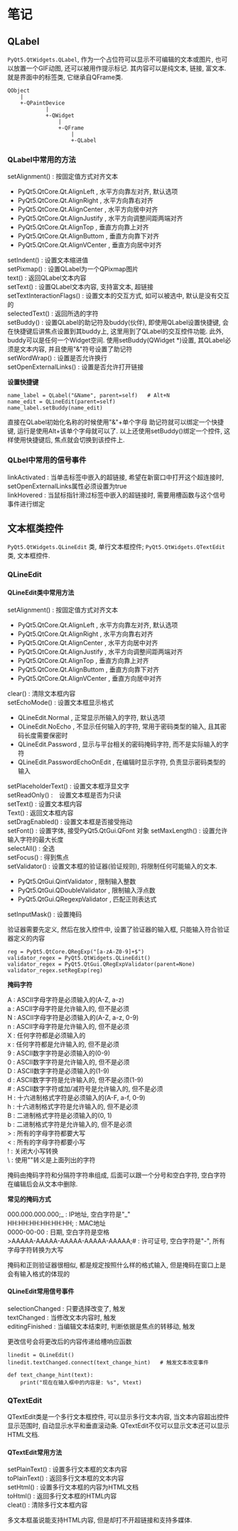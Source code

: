 # 笔记

## QLabel

`PyQt5.QtWidgets.QLabel`, 作为一个占位符可以显示不可编辑的文本或图片, 也可以放置一个GIF动图, 还可以被用作提示标记. 其内容可以是纯文本, 链接, 富文本. 就是界面中的标签类, 它继承自QFrame类.

    QObject
        |
        +-QPaintDevice
                |
                +-QWidget
                    |
                    +-QFrame
                        |
                        +-QLabel

### QLabel中常用的方法

setAlignment() : 按固定值方式对齐文本
  + PyQt5.QtCore.Qt.AlignLeft , 水平方向靠左对齐, 默认选项
  + PyQt5.QtCore.Qt.AlignRight , 水平方向靠右对齐
  + PyQt5.QtCore.Qt.AlignCenter , 水平方向居中对齐
  + PyQt5.QtCore.Qt.AlignJustify , 水平方向调整间距两端对齐
  + PyQt5.QtCore.Qt.AlignTop , 垂直方向靠上对齐
  + PyQt5.QtCore.Qt.AlignButtom , 垂直方向靠下对齐
  + PyQt5.QtCore.Qt.AlignVCenter , 垂直方向居中对齐

setIndent() : 设置文本缩进值  
setPixmap() : 设置QLabel为一个QPixmap图片  
text() : 返回QLabel文本内容  
setText() : 设置QLabel文本内容, 支持富文本, 超链接  
setTextInteractionFlags() : 设置文本的交互方式, 如可以被选中, 默认是没有交互的  
selectedText() : 返回所选的字符  
setBuddy() : 设置QLabel的助记符及buddy(伙伴), 即使用QLabel设置快捷键, 会在快捷键后讲焦点设置到其buddy上, 这里用到了QLabel的交互控件功能. 此外, buddy可以是任何一个Widget空间. 使用setBuddy(QWidget *)设置, 其QLabel必须是文本内容, 并且使用"&"符号设置了助记符  
setWordWrap() : 设置是否允许换行  
setOpenExternalLinks() : 设置是否允许打开链接

**设置快捷键**

    name_label = QLabel("&Name", parent=self)   # Alt+N
    name_edit = QLineEdit(parent=self)
    name_label.setBuddy(name_edit)

直接在QLabel初始化名称的时候使用"&"+单个字母 助记符就可以绑定一个快捷键, 运行是使用Alt+该单个字母就可以了. 以上还使用setBuddy()绑定一个控件, 这样使用快捷键后, 焦点就会切换到该控件上.

### QLbel中常用的信号事件

linkActivated : 当单击标签中嵌入的超链接, 希望在新窗口中打开这个超连接时, setOpenExternalLinks属性必须设置为true  
linkHovered : 当鼠标指针滑过标签中嵌入的超链接时, 需要用槽函数与这个信号事件进行绑定

## 文本框类控件

`PyQt5.QtWidgets.QLineEdit` 类, 单行文本框控件; `PyQt5.QtWidgets.QTextEdit` 类, 文本框控件.

### QLineEdit

#### QLineEdit类中常用方法

setAlignment() : 按固定值方式对齐文本
  + PyQt5.QtCore.Qt.AlignLeft , 水平方向靠左对齐, 默认选项
  + PyQt5.QtCore.Qt.AlignRight , 水平方向靠右对齐
  + PyQt5.QtCore.Qt.AlignCenter , 水平方向居中对齐
  + PyQt5.QtCore.Qt.AlignJustify , 水平方向调整间距两端对齐
  + PyQt5.QtCore.Qt.AlignTop , 垂直方向靠上对齐
  + PyQt5.QtCore.Qt.AlignButtom , 垂直方向靠下对齐
  + PyQt5.QtCore.Qt.AlignVCenter , 垂直方向居中对齐

clear() : 清除文本框内容  
setEchoMode() : 设置文本框显示格式  
  + QLineEdit.Normal , 正常显示所输入的字符, 默认选项
  + OLineEdit.NoEcho , 不显示任何输入的字符, 常用于密码类型的输入, 且其密码长度需要保密时
  + QLineEdit.Password , 显示与平台相关的密码掩码字符, 而不是实际输入的字符
  + QLineEdit.PasswordEchoOnEdit , 在编辑时显示字符, 负责显示密码类型的输入

setPlaceholderText() : 设置文本框浮显文字  
setReadOnly() :　设置文本框是否为只读  
setText() : 设置文本框内容  
Text() : 返回文本框内容  
setDragEnabled() : 设置文本框是否接受拖动  
setFont() : 设置字体, 接受PyQt5.QtGui.QFont 对象
setMaxLength() : 设置允许输入字符的最大长度  
selectAll() : 全选  
setFocus() : 得到焦点  
setValidator() : 设置文本框的验证器(验证规则), 将限制任何可能输入的文本.
  + PyQt5.QtGui.QintValidator , 限制输入整数
  + PyQt5.QtGui.QDoubleValidator , 限制输入浮点数
  + PyQt5.QtGui.QRegexpValidator , 匹配正则表达式

setInputMask() : 设置掩码  

验证器需要先定义, 然后在放入控件中, 设置了验证器的输入框, 只能输入符合验证器定义的内容

    reg = PyQt5.QtCore.QRegExp("[a-zA-Z0-9]+$")
    validator_regex = PyQt5.QtWidgets.QLineEdit()
    validator_regex = PyQt5.QtGui.QRegExpValidator(parent=None)
    validator_regex.setRegExp(reg)

**掩码字符**

A : ASCII字母字符是必须输入的(A-Z, a-z)  
a : ASCII字母字符是允许输入的, 但不是必须  
N : ASCII字母字符是必须输入的(A-Z, a-z, 0-9)  
n : ASCII字母字符是允许输入的, 但不是必须  
X : 任何字符都是必须输入的  
x : 任何字符都是允许输入的, 但不是必须  
9 : ASCII数字字符是必须输入的(0-9)  
0 : ASCII数字字符是允许输入的, 但不是必须  
D : ASCII数字字符是必须输入的(1-9)  
d : ASCII数字字符是允许输入的, 但不是必须(1-9)  
\# : ASCII数字字符或加/减符号是允许输入的, 但不是必须  
H : 十六进制格式字符是必须输入的(A-F, a-f, 0-9)  
h : 十六进制格式字符是允许输入的, 但不是必须  
B : 二进制格式字符是必须输入的(0, 1)  
b : 二进制格式字符是允许输入的, 但不是必须  
\> : 所有的字母字符都要大写  
< : 所有的字母字符都要小写  
! : 关闭大小写转换  
\ : 使用"\"转义是上面列出的字符

掩码由掩码字符和分隔符字符串组成, 后面可以跟一个分号和空白字符, 空白字符在编辑后会从文本中删除.

**常见的掩码方式**

000.000.000.000;_ : IP地址, 空白字符是"_"  
HH:HH:HH:HH:HH:HH; : MAC地址  
0000-00-00  : 日期, 空白字符是空格  
\>AAAAA-AAAAA-AAAAA-AAAAA-AAAAA;# : 许可证号, 空白字符是"-", 所有字母字符转换为大写

掩码和正则验证器很相似, 都是规定按照什么样的格式输入, 但是掩码在窗口上是会有输入格式的体现的

#### QLineEdit常用信号事件

selectionChanged : 只要选择改变了, 触发  
textChanged : 当修改文本内容时, 触发  
editingFinished : 当编辑文本结束时, 判断依据是焦点的转移动, 触发

更改信号会将更改后的内容传递给槽响应函数

    linedit = QLineEdit()
    linedit.textChanged.connect(text_change_hint)   # 触发文本改变事件

    def text_change_hint(text):
        print("现在在输入框中的内容是: %s", %text)

### QTextEdit

QTextEdit类是一个多行文本框控件, 可以显示多行文本内容, 当文本内容超出控件显示范围时, 自动显示水平和垂直滚动条. QTextEdit不仅可以显示文本还可以显示HTML文档.

#### QTextEdit常用方法

setPlainText() : 设置多行文本框的文本内容  
toPlainText() : 返回多行文本框的文本内容  
setHtml() : 设置多行文本框的内容为HTML文档  
toHtml() : 返回多行文本框的HTML内容  
cleat() : 清除多行文本框内容

多文本框虽说能支持HTML内容, 但是却打不开超链接和支持多媒体.
